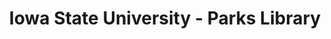 ---
layout: repo
title: "Iowa State University - Parks Library"
id: 11718
permalink: repos/11718/
---